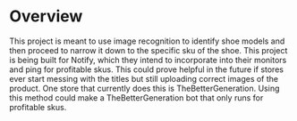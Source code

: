 # Overview

This project is meant to use image recognition to identify shoe models and then proceed to narrow it down to the specific sku of the shoe.
This project is being built for Notify, which they intend to incorporate into their monitors and ping for profitable skus.
This could prove helpful in the future if stores ever start messing with the titles but still uploading correct images of the product.
One store that currently does this is TheBetterGeneration. Using this method could make a TheBetterGeneration bot that only runs for profitable skus.
